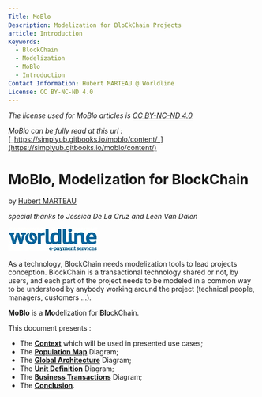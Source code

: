 ```yaml
---
Title: MoBlo
Description: Modelization for BloCkChain Projects
article: Introduction
Keywords:
  - BlockChain
  - Modelization
  - MoBlo
  - Introduction
Contact Information: Hubert MARTEAU @ Worldline
License: CC BY-NC-ND 4.0
---
```


_The license used for MoBlo articles is_ [_CC BY-NC-ND 4.0_](https://creativecommons.org/licenses/by-nc-nd/4.0/)

_MoBlo can be fully read at this url :_ [_https://simplyub.gitbooks.io/moblo/content/_](https://simplyub.gitbooks.io/moblo/content/)

# MoBlo, Modelization for BlockChain

by [Hubert MARTEAU](https://github.com/SimplyUb)

_special thanks to Jessica De La Cruz and Leen Van Dalen_

[![](/Img/WorldLine-Logo-petit.jpg)](http://worldline.com)

As a technology, BlockChain needs modelization tools to lead projects conception. BlockChain is a transactional technology shared or not, by users, and each part of the project needs to be modeled in a common way to be understood by anybody working around the project \(technical people, managers, customers …\).

**MoBlo** is a **Mo**delization for **Blo**ckChain.

This document presents :

* The [**Context**](/context.md) which will be used in presented use cases;
* The [**Population Map**](/pm.md) Diagram;
* The [**Global Architecture**](/ga.md) Diagram;
* The [**Unit Definition**](/ud.md) Diagram;
* The [**Business Transactions**](/bt.md) Diagram;
* The [**Conclusion**](/conclusion.md).



